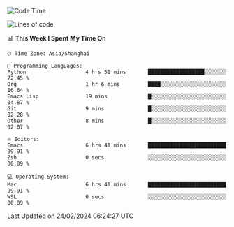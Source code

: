 <!--START_SECTION:waka-->
![Code Time](http://img.shields.io/badge/Code%20Time-1%2C798%20hrs%2047%20mins-blue)

![Lines of code](https://img.shields.io/badge/From%20Hello%20World%20I%27ve%20Written-287.8%20thousand%20lines%20of%20code-blue)

📊 **This Week I Spent My Time On** 

```text
🕑︎ Time Zone: Asia/Shanghai

💬 Programming Languages: 
Python                   4 hrs 51 mins       ██████████████████░░░░░░░   72.45 % 
Org                      1 hr 6 mins         ████░░░░░░░░░░░░░░░░░░░░░   16.64 % 
Emacs Lisp               19 mins             █░░░░░░░░░░░░░░░░░░░░░░░░   04.87 % 
Git                      9 mins              █░░░░░░░░░░░░░░░░░░░░░░░░   02.28 % 
Other                    8 mins              █░░░░░░░░░░░░░░░░░░░░░░░░   02.07 % 

🔥 Editors: 
Emacs                    6 hrs 41 mins       █████████████████████████   99.91 % 
Zsh                      0 secs              ░░░░░░░░░░░░░░░░░░░░░░░░░   00.09 % 

💻 Operating System: 
Mac                      6 hrs 41 mins       █████████████████████████   99.91 % 
WSL                      0 secs              ░░░░░░░░░░░░░░░░░░░░░░░░░   00.09 % 
```


 Last Updated on 24/02/2024 06:24:27 UTC
<!--END_SECTION:waka-->
